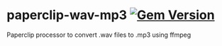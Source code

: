 paperclip-wav-mp3 [![Gem Version](https://badge.fury.io/rb/paperclip-wav-mp3.png)](http://badge.fury.io/rb/paperclip-wav-mp3)
=================



Paperclip processor to convert .wav files to .mp3 using ffmpeg
